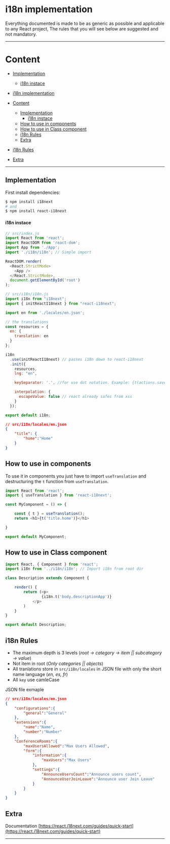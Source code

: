 # i18n implementation

Everything documented is made to be as generic as possible and applicable to any React project, The rules that you will see below are suggested and not mandatory.

---

# Content

- [Implementation](#implementation)
    - [i18n instace](#i18n-instace)

- [i18n implementation](#i18n-implementation)
- [Content](#content)
  - [Implementation](#implementation)
      - [i18n instace](#i18n-instace)
  - [How to use in components](#how-to-use-in-components)
  - [How to use in Class component](#how-to-use-in-class-component)
  - [i18n Rules](#i18n-rules)
  - [Extra](#extra)
  
- [i18n Rules](#i18n-rules)
  
- [Extra](#extra)

---

## Implementation

First install dependencies:

```bash
$ npm install i18next
# and
$ npm install react-i18next
```

#### i18n instace

```javascript
// src/index.js
import React from 'react';
import ReactDOM from 'react-dom';
import App from './App';
import './i18n/i18n'; // Simple import

ReactDOM.render(
  <React.StrictMode>
    <App />
  </React.StrictMode>,
  document.getElementById('root')
);

```


```javascript
// src/i18n/i18n.js
import i18n from "i18next";
import { initReactI18next } from "react-i18next";

import en from './locales/en.json';

// the translations
const resources = {
  en: {
    translation: en
  }
};

i18n
  .use(initReactI18next) // passes i18n down to react-i18next
  .init({
    resources,
    lng: "en",

    keySeparator: '.', //for use dot notation. Example: {t(actions.save)}

    interpolation: {
      escapeValue: false // react already safes from xss
    }
  });

export default i18n;
```

```json
// src/i18n/locales/en.json
{
    "title": {
        "home":"Home"
    }
}
```

## How to use in components

To use it in components you just have to import `useTranslation` and destructuring the `t` function from `useTranslation`.

```javascript
import React from 'react';
import { useTranslation } from 'react-i18next';

const MyComponent = () => {

    const { t } = useTranslation();
    return <h1>{t('title.home')}</h1>

}

export default MyComponent;
```

## How to use in Class component

```javascript
import React, { Component } from 'react';
import i18n from '../i18n/i18n'; // Import i18n from root dir

class Description extends Component {

    render() {
        return (<p>
                {i18n.t('body.descriptionApp')}
            </p>
        )
    }
}

export default Description;
```

## i18n Rules

- The maximum depth is 3 levels (*root -> category -> item || subcategory -> value*)
- Not item in root (*Only categories || objects*)
- All tranlations store in `src/i18n/locales` in JSON file with only the short name language (*en, es, fr*)
- All `key` use camleCase

JSON file exmaple

```json
// src/i18n/locales/en.json
{
    "configurations":{
        "general":"General"
    },
    "extensions":{
        "name":"Name",
        "number":"Number"
    },
    "ConferenceRooms":{
        "maxUsersAllowed":"Max Users Allowed",
        "form":{
            "information":{
                "maxUsers":"Max Users"
            },
            "settings":{
                "AnnounceUsersCount":"Announce users count",
                "AnnounceUserJoinLeave":"Announce user Join Leave"
            }
        }
    }
}
```

## Extra

Documentation
[https://react.i18next.com/guides/quick-start](https://react.i18next.com/guides/quick-start)

---